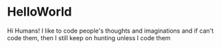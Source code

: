 # HelloWorld
Hi Humans!
I like to code people's thoughts and imaginations 
and if can't code them, then I still keep on hunting unless I code them 

